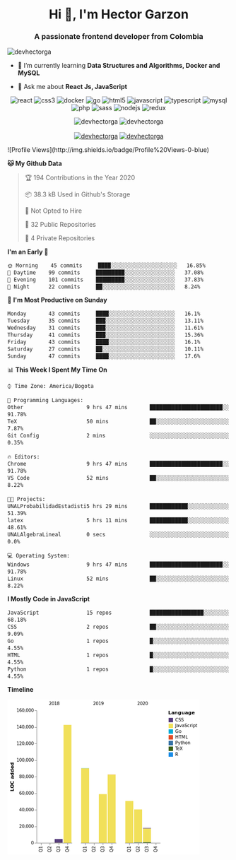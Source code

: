 <h1 align="center">Hi 👋, I'm Hector Garzon</h1>
<h3 align="center">A passionate frontend developer from Colombia</h3>

<p align="left"> <img src="https://komarev.com/ghpvc/?username=devhectorga" alt="devhectorga" /> </p>

- 🌱 I’m currently learning **Data Structures and Algorithms, Docker and MySQL**

- 💬 Ask me about **React Js, JavaScript**

<p align="center"><img src="https://devicons.github.io/devicon/devicon.git/icons/react/react-original-wordmark.svg" alt="react" width="20" height="20"/> <img src="https://devicons.github.io/devicon/devicon.git/icons/css3/css3-original-wordmark.svg" alt="css3" width="20" height="20"/> <img src="https://devicons.github.io/devicon/devicon.git/icons/docker/docker-original-wordmark.svg" alt="docker" width="20" height="20"/> <img src="https://devicons.github.io/devicon/devicon.git/icons/go/go-original.svg" alt="go" width="20" height="20"/> <img src="https://devicons.github.io/devicon/devicon.git/icons/html5/html5-original-wordmark.svg" alt="html5" width="20" height="20"/> <img src="https://devicons.github.io/devicon/devicon.git/icons/javascript/javascript-original.svg" alt="javascript" width="20" height="20"/> <img src="https://devicons.github.io/devicon/devicon.git/icons/typescript/typescript-original.svg" alt="typescript" width="20" height="20"/> <img src="https://devicons.github.io/devicon/devicon.git/icons/mysql/mysql-original-wordmark.svg" alt="mysql" width="20" height="20"/> <img src="https://devicons.github.io/devicon/devicon.git/icons/php/php-original.svg" alt="php" width="20" height="20"/> <img src="https://devicons.github.io/devicon/devicon.git/icons/sass/sass-original.svg" alt="sass" width="20" height="20"/> <img src="https://devicons.github.io/devicon/devicon.git/icons/nodejs/nodejs-original-wordmark.svg" alt="nodejs" width="20" height="20"/> <img src="https://devicons.github.io/devicon/devicon.git/icons/redux/redux-original.svg" alt="redux" width="20" height="20"/></p><p align="center"> <img src="https://github-readme-stats.vercel.app/api?username=devhectorga&count_private=true&show_icons=true" alt="devhectorga" /> <img src="https://github-readme-stats.vercel.app/api/top-langs/?username=devhectorga&layout=compact" alt="devhectorga" /></p>

<p align="center">
<a href="https://twitter.com/devhectorga" target="blank"><img align="center" src="https://cdn.jsdelivr.net/npm/simple-icons@3.0.1/icons/twitter.svg" alt="devhectorga" height="20" width="20" /></a>
<a href="https://linkedin.com/in/devhectorga" target="blank"><img align="center" src="https://cdn.jsdelivr.net/npm/simple-icons@3.0.1/icons/linkedin.svg" alt="devhectorga" height="20" width="20" /></a>
</p>
<!--START_SECTION:waka-->
![Profile Views](http://img.shields.io/badge/Profile%20Views-0-blue)

**🐱 My Github Data** 

> 🏆 194 Contributions in the Year 2020
 > 
> 📦 38.3 kB Used in Github's Storage 
 > 
> 🚫 Not Opted to Hire
 > 
> 📜 32 Public Repositories
 > 
> 🔑 4 Private Repositories 

**I'm an Early 🐤** 

```text
🌞 Morning    45 commits     ████░░░░░░░░░░░░░░░░░░░░░   16.85% 
🌆 Daytime    99 commits     █████████░░░░░░░░░░░░░░░░   37.08% 
🌃 Evening    101 commits    █████████░░░░░░░░░░░░░░░░   37.83% 
🌙 Night      22 commits     ██░░░░░░░░░░░░░░░░░░░░░░░   8.24%

```
📅 **I'm Most Productive on Sunday** 

```text
Monday       43 commits     ████░░░░░░░░░░░░░░░░░░░░░   16.1% 
Tuesday      35 commits     ███░░░░░░░░░░░░░░░░░░░░░░   13.11% 
Wednesday    31 commits     ███░░░░░░░░░░░░░░░░░░░░░░   11.61% 
Thursday     41 commits     ███░░░░░░░░░░░░░░░░░░░░░░   15.36% 
Friday       43 commits     ████░░░░░░░░░░░░░░░░░░░░░   16.1% 
Saturday     27 commits     ██░░░░░░░░░░░░░░░░░░░░░░░   10.11% 
Sunday       47 commits     ████░░░░░░░░░░░░░░░░░░░░░   17.6%

```


📊 **This Week I Spent My Time On** 

```text
⌚︎ Time Zone: America/Bogota

💬 Programming Languages: 
Other                    9 hrs 47 mins       ███████████████████████░░   91.78% 
TeX                      50 mins             ██░░░░░░░░░░░░░░░░░░░░░░░   7.87% 
Git Config               2 mins              ░░░░░░░░░░░░░░░░░░░░░░░░░   0.35%

🔥 Editors: 
Chrome                   9 hrs 47 mins       ███████████████████████░░   91.78% 
VS Code                  52 mins             ██░░░░░░░░░░░░░░░░░░░░░░░   8.22%

🐱‍💻 Projects: 
UNALProbabilidadEstadisti5 hrs 29 mins       ████████████░░░░░░░░░░░░░   51.39% 
latex                    5 hrs 11 mins       ████████████░░░░░░░░░░░░░   48.61% 
UNALAlgebraLineal        0 secs              ░░░░░░░░░░░░░░░░░░░░░░░░░   0.0%

💻 Operating System: 
Windows                  9 hrs 47 mins       ███████████████████████░░   91.78% 
Linux                    52 mins             ██░░░░░░░░░░░░░░░░░░░░░░░   8.22%

```

**I Mostly Code in JavaScript** 

```text
JavaScript               15 repos            █████████████████░░░░░░░░   68.18% 
CSS                      2 repos             ██░░░░░░░░░░░░░░░░░░░░░░░   9.09% 
Go                       1 repos             █░░░░░░░░░░░░░░░░░░░░░░░░   4.55% 
HTML                     1 repos             █░░░░░░░░░░░░░░░░░░░░░░░░   4.55% 
Python                   1 repos             █░░░░░░░░░░░░░░░░░░░░░░░░   4.55%

```


**Timeline**

![Chart not found](https://github.com/devHectorGa/devHectorGa/blob/master/charts/bar_graph.png) 


<!--END_SECTION:waka-->

